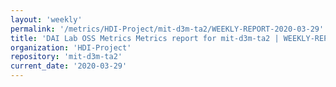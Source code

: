 ```yaml
---
layout: 'weekly'
permalink: '/metrics/HDI-Project/mit-d3m-ta2/WEEKLY-REPORT-2020-03-29'
title: 'DAI Lab OSS Metrics Metrics report for mit-d3m-ta2 | WEEKLY-REPORT-2020-03-29'
organization: 'HDI-Project'
repository: 'mit-d3m-ta2'
current_date: '2020-03-29'
---
```

